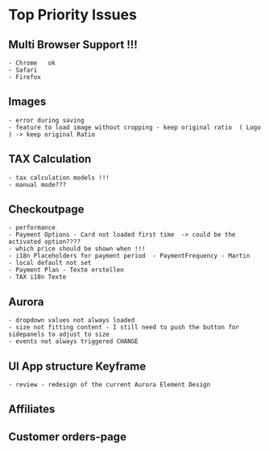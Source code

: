 # Top Priority Issues


## Multi Browser Support !!!
    - Chrome   ok
    - Safari
    - Firefox

## Images
    - error during saving
    - feature to load image without cropping - keep original ratio  ( Logo ) -> keep original Ratio

## TAX Calculation 
    - tax calculation models !!!
    - manual mode???

## Checkoutpage
    - performance
    - Payment Options - Card not loaded first time  -> could be the activated option????
    - which price should be shown when !!!
    - i18n Placeholders for payment period  - PaymentFrequency - Martin
    - local default not set
    - Payment Plan - Texte erstellen
    - TAX i18n Texte


## Aurora
    - dropdown values not always loaded
    - size not fitting content - I still need to push the button for sidepanels to adjust to size
    - events not always triggered CHANGE

## UI App structure Keyframe
    - review - redesign of the current Aurora Element Design

## Affiliates 

## Customer orders-page